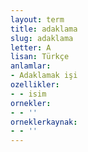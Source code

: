 ```yaml
---
layout: term
title: adaklama
slug: adaklama
letter: A
lisan: Türkçe
anlamlar:
- Adaklamak işi
ozellikler:
- - isim
ornekler:
- - ''
orneklerkaynak:
- - ''
---
```

